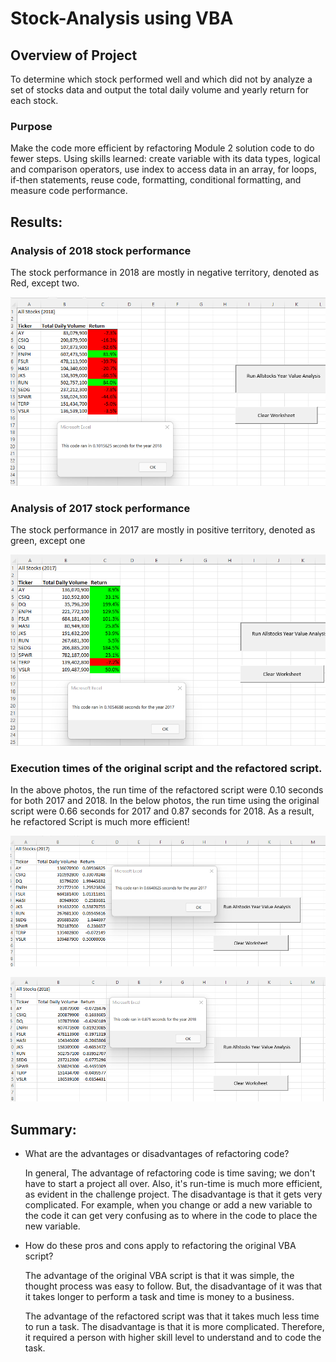 # Stock-Analysis using VBA

## Overview of Project

To determine which stock performed well and which did not by analyze a set of stocks data and output the total daily volume and yearly return for each stock. 

### Purpose

Make the code more efficient by refactoring Module 2 solution code to do fewer steps. Using skills learned: create variable with its data types, logical and comparison operators, use index to access data in an array, for loops, if-then statements, reuse code, formatting, conditional formatting, and measure code performance.  


## Results: 

### Analysis of 2018 stock performance 
The stock performance in 2018 are mostly in negative territory, denoted as Red, except two. 

![VBA_Challenge_2018.png](VBA_Challenge_2018.png)

### Analysis of 2017 stock performance
The stock performance in 2017 are mostly in positive territory, denoted as green, except one

![VBA_Challenge_2017.png](VBA_Challenge_2017.png)

### Execution times of the original script and the refactored script.

In the above photos, the run time of the refactored script were 0.10 seconds for both 2017 and 2018.  In the below photos, the run time using the original script were 0.66 seconds for 2017 and 0.87 seconds for 2018.  As a result, he refactored Script is much more efficient!

![All_Stock_Analysis_2017.png](Resources/All_Stock_Analysis_2017.png)

![All_Stock_Analysis-2018.png](Resources/All_Stock_Analysis-2018.png)

## Summary:

- What are the advantages or disadvantages of refactoring code?

  In general, The advantage of refactoring code is time saving; we don't have to start a project all over.  Also, it's run-time is much more efficient, as evident in the challenge project.
  The disadvantage is that it gets very complicated.  For example, when you change or add a new variable to the code it can get very confusing as to where in the code to place the new variable. 

- How do these pros and cons apply to refactoring the original VBA script?

   The advantage of the original VBA script is that it was simple, the thought process was easy to follow. But, the disadvantage of it was that it takes longer to perform a task and time is money to a business.

   The advantage of the refactored script was that it takes much less time to run a task.  The disadvantage is that it is more complicated.  Therefore, it required a person with higher skill level to understand and to code the task.
 
